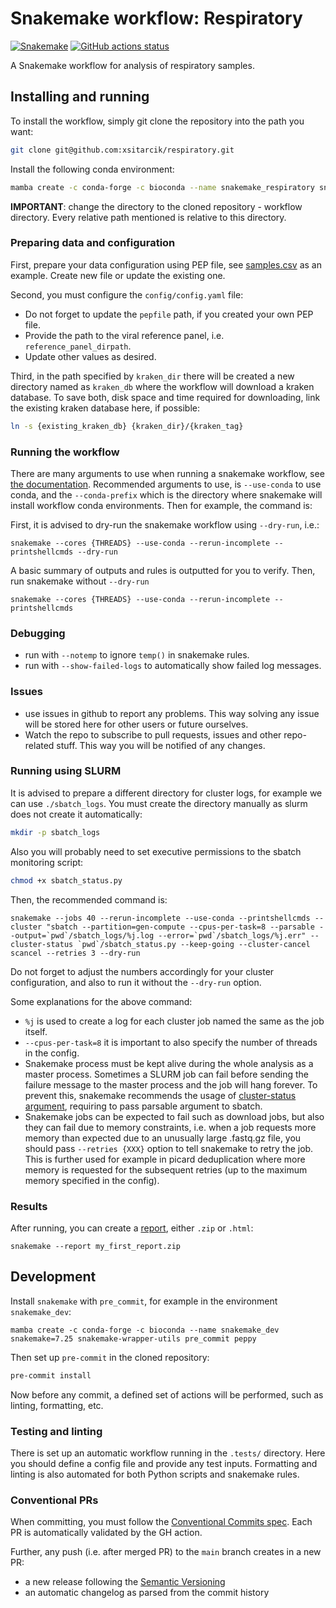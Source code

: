 # Snakemake workflow: Respiratory

[![Snakemake](https://img.shields.io/badge/snakemake-≥7.25.0-brightgreen.svg)](https://snakemake.github.io)
[![GitHub actions status](https://github.com/xsitarcik/respiratory/workflows/Tests/badge.svg?branch=main)](https://github.com/xsitarcik/respiratory/actions?query=branch%3Amain+workflow%3ATests)

A Snakemake workflow for analysis of respiratory samples.

## Installing and running

To install the workflow, simply git clone the repository into the path you want:

```bash
git clone git@github.com:xsitarcik/respiratory.git
```

Install the following conda environment:

```bash
mamba create -c conda-forge -c bioconda --name snakemake_respiratory snakemake=7.25 peppy snakemake-wrapper-utils
```

**IMPORTANT**: change the directory to the cloned repository - workflow directory. Every relative path mentioned is relative to this directory.

### Preparing data and configuration

First, prepare your data configuration using PEP file, see [samples.csv](config/pep/samples.csv) as an example. Create new file or update the existing one.

Second, you must configure the `config/config.yaml` file:

- Do not forget to update the `pepfile` path, if you created your own PEP file.
- Provide the path to the viral reference panel, i.e. `reference_panel_dirpath`.
- Update other values as desired.

Third, in the path specified by `kraken_dir` there will be created a new directory named as `kraken_db` where the workflow will download a kraken database. To save both, disk space and time required for downloading, link the existing kraken database here, if possible:

```sh
ln -s {existing_kraken_db} {kraken_dir}/{kraken_tag}
```

### Running the workflow

There are many arguments to use when running a snakemake workflow, see [the documentation](https://snakemake.readthedocs.io/en/stable/executing/cli.html). Recommended arguments to use, is `--use-conda` to use conda, and the `--conda-prefix` which is the directory where snakemake will install workflow conda environments. Then for example, the command is:

First, it is advised to dry-run the snakemake workflow using `--dry-run`, i.e.:

```shell
snakemake --cores {THREADS} --use-conda --rerun-incomplete --printshellcmds --dry-run
```

A basic summary of outputs and rules is outputted for you to verify. Then, run snakemake without `--dry-run`

```shell
snakemake --cores {THREADS} --use-conda --rerun-incomplete --printshellcmds
```

### Debugging

- run with `--notemp` to ignore `temp()` in snakemake rules.
- run with `--show-failed-logs` to automatically show failed log messages.

### Issues

- use issues in github to report any problems. This way solving any issue will be stored here for other users or future ourselves.
- Watch the repo to subscribe to pull requests, issues and other repo-related stuff. This way you will be notified of any changes.

### Running using SLURM

It is advised to prepare a different directory for cluster logs, for example we can use `./sbatch_logs`. You must create the directory manually as slurm does not create it automatically:

```sh
mkdir -p sbatch_logs
```

Also you will probably need to set executive permissions to the sbatch monitoring script:

```sh
chmod +x sbatch_status.py
```

Then, the recommended command is:

```shell
snakemake --jobs 40 --rerun-incomplete --use-conda --printshellcmds --cluster "sbatch --partition=gen-compute --cpus-per-task=8 --parsable --output=`pwd`/sbatch_logs/%j.log --error=`pwd`/sbatch_logs/%j.err" --cluster-status `pwd`/sbatch_status.py --keep-going --cluster-cancel scancel --retries 3 --dry-run
```

Do not forget to adjust the numbers accordingly for your cluster configuration, and also to run it without the `--dry-run` option.

Some explanations for the above command:

- `%j` is used to create a log for each cluster job named the same as the job itself.
- `--cpus-per-task=8` it is important to also specify the number of threads in the config.
- Snakemake process must be kept alive during the whole analysis as a master process. Sometimes a SLURM job can fail before sending the failure message to the master process and the job will hang forever. To prevent this, snakemake recommends the usage of [cluster-status argument](https://snakemake.readthedocs.io/en/stable/tutorial/additional_features.html#using-cluster-status), requiring to pass parsable argument to sbatch.
- Snakemake jobs can be expected to fail such as download jobs, but also they can fail due to memory constraints, i.e. when a job requests more memory than expected due to an unusually large .fastq.gz file, you should pass `--retries {XXX}` option to tell snakemake to retry the job. This is further used for example in picard deduplication where more memory is requested for the subsequent retries (up to the maximum memory specified in the config).

### Results

After running, you can create a [report](https://snakemake.readthedocs.io/en/stable/snakefiles/reporting.html), either `.zip` or `.html`:

```shell
snakemake --report my_first_report.zip
```

## Development

Install `snakemake` with `pre_commit`, for example in the environment `snakemake_dev`:

```shell
mamba create -c conda-forge -c bioconda --name snakemake_dev snakemake=7.25 snakemake-wrapper-utils pre_commit peppy
```

Then set up `pre-commit` in the cloned repository:

```bash
pre-commit install
```

Now before any commit, a defined set of actions will be performed, such as linting, formatting, etc.

### Testing and linting

There is set up an automatic workflow running in the `.tests/` directory. Here you should define a config file and provide any test inputs.
Formatting and linting is also automated for both Python scripts and snakemake rules.

### Conventional PRs

When committing, you must follow the [Conventional Commits spec](https://www.conventionalcommits.org/en/v1.0.0/). Each PR is automatically validated by the GH action.

Further, any push (i.e. after merged PR) to the `main` branch creates in a new PR:

- a new release following the [Semantic Versioning](https://semver.org/)
- an automatic changelog as parsed from the commit history
